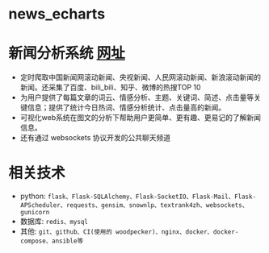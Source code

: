 # news_echarts
# 新闻分析系统 [网址](https://bysj.kkone.top/echarts_news/login)
- 定时爬取中国新闻网滚动新闻、央视新闻、人民网滚动新闻、新浪滚动新闻的新闻。还采集了百度、bili_bili、知乎、微博的热搜TOP 10
- 为用户提供了每篇文章的词云、情感分析、主题、关键词、简述、点击量等关键信息；提供了统计今日热词、情感分析统计、点击量高的新闻。
- 可视化web系统在图文的分析下帮助用户更简单、更有趣、更易记的了解新闻信息。
- 还有通过 websockets 协议开发的公共聊天频道

# 相关技术
- python: ```flask、Flask-SQLAlchemy、Flask-SocketIO、Flask-Mail、Flask-APScheduler、requests、gensim、snownlp、textrank4zh、websockets、gunicorn```
- 数据库: ```redis、mysql```
- 其他: ```git、github、CI(使用的 woodpecker)、nginx、docker、docker-compose、ansible等```
